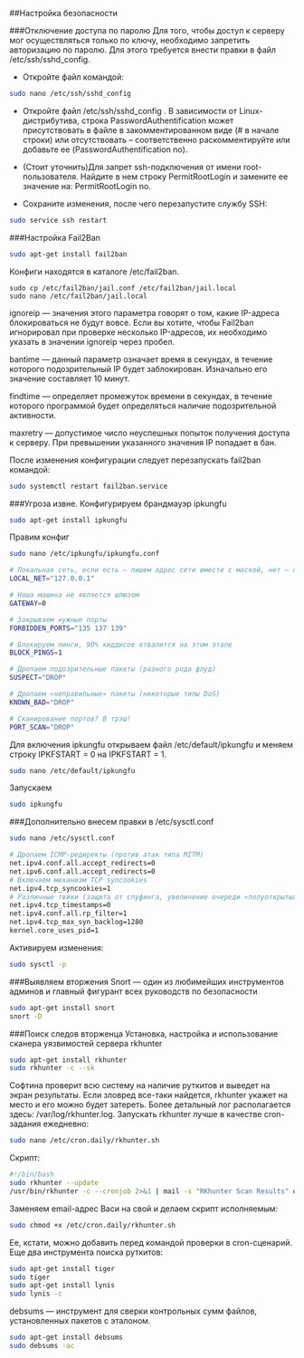 ##Настройка безопасности

###Отключение доступа по паролю
Для того, чтобы доступ к серверу мог осуществляться только по ключу, необходимо запретить авторизацию по паролю. Для этого требуется внести правки в файл /etc/ssh/sshd_config.

* Откройте файл командой:
```bash
sudo nano /etc/ssh/sshd_config
```
* Откройте файл /etc/ssh/sshd_config . В зависимости от Linux-дистрибутива, строка PasswordAuthentification может присутствовать в файле в закомментированном виде (# в начале строки) или отсутствовать – соответственно раскомментируйте или добавьте ее (PasswordAuthentification no).

* (Стоит уточнить)Для запрет ssh-подключения от имени root-пользователя. Найдите в нем строку PermitRootLogin  и замените ее значение на: PermitRootLogin  no.

* Сохраните изменения, после чего перезапустите службу SSH:
```bash
sudo service ssh restart
```

###Настройка Fail2Ban 

```bash
sudo apt-get install fail2ban
```

Конфиги находятся в каталоге /etc/fail2ban.
```
sudo cp /etc/fail2ban/jail.conf /etc/fail2ban/jail.local
sudo nano /etc/fail2ban/jail.local
```
ignoreip — значения этого параметра говорят о том, какие IP-адреса блокироваться не будут вовсе. Если вы хотите, чтобы Fail2ban игнорировал при проверке несколько IP-адресов, их необходимо указать в значении ignoreip через пробел.

bantime — данный параметр означает время в секундах, в течение которого подозрительный IP будет заблокирован. Изначально его значение составляет 10 минут.

findtime — определяет промежуток времени в секундах, в течение которого программой будет определяться наличие подозрительной активности.

maxretry — допустимое число неуспешных попыток получения доступа к серверу. При превышении указанного значения IP попадает в бан.

После изменения конфигурации следует перезапускать fail2ban командой:
```bash
sudo systemctl restart fail2ban.service
```

###Угроза извне. Конфигурируем брандмауэр ipkungfu
```bash
sudo apt-get install ipkungfu
```

Правим конфиг
```bash
sudo nano /etc/ipkungfu/ipkungfu.conf

# Локальная сеть, если есть — пишем адрес сети вместе с маской, нет — пишем loopback-адрес
LOCAL_NET="127.0.0.1"

# Наша машина не является шлюзом
GATEWAY=0

# Закрываем нужные порты
FORBIDDEN_PORTS="135 137 139"

# Блокируем пинги, 90% киддисов отвалится на этом этапе
BLOCK_PINGS=1

# Дропаем подозрительные пакеты (разного рода флуд)
SUSPECT="DROP"

# Дропаем «неправильные» пакеты (некоторые типы DoS)
KNOWN_BAD="DROP"

# Сканирование портов? В трэш!
PORT_SCAN="DROP"
```

Для включения ipkungfu открываем файл /etc/default/ipkungfu и меняем строку IPKFSTART = 0 на IPKFSTART = 1. 
```bash
sudo nano /etc/default/ipkungfu
```

Запускаем
```bash
sudo ipkungfu
```

###Дополнительно внесем правки в /etc/sysctl.conf
```bash
sudo nano /etc/sysctl.conf

# Дропаем ICMP-редиректы (против атак типа MITM)
net.ipv4.conf.all.accept_redirects=0
net.ipv6.conf.all.accept_redirects=0
# Включаем механизм TCP syncookies
net.ipv4.tcp_syncookies=1
# Различные твики (защита от спуфинга, увеличение очереди «полуоткрытых» TCP-соединений и так далее)
net.ipv4.tcp_timestamps=0
net.ipv4.conf.all.rp_filter=1
net.ipv4.tcp_max_syn_backlog=1280
kernel.core_uses_pid=1
```

Активируем изменения:
```bash
sudo sysctl -p
```

###Выявляем вторжения
Snort — один из любимейших инструментов админов и главный фигурант всех руководств по безопасности
```bash
sudo apt-get install snort
snort -D
```

###Поиск следов вторженца
Установка, настройка и использование сканера уязвимостей сервера rkhunter
```bash
sudo apt-get install rkhunter
sudo rkhunter -c --sk
```

Софтина проверит всю систему на наличие руткитов и выведет на экран результаты. Если зловред все-таки найдется, rkhunter укажет на место и его можно будет затереть. Более детальный лог располагается здесь: /var/log/rkhunter.log. Запускать rkhunter лучше в качестве cron-задания ежедневно:

```bash
sudo nano /etc/cron.daily/rkhunter.sh
```
Скрипт:
```bash
#!/bin/bash
sudo rkhunter --update
/usr/bin/rkhunter -c --cronjob 2>&1 | mail -s "RKhunter Scan Results" omeldarl@rambler.ru
```
Заменяем email-адрес Васи на свой и делаем скрипт исполняемым:
```bash
sudo chmod +x /etc/cron.daily/rkhunter.sh
```

Ее, кстати, можно добавить перед командой проверки в cron-сценарий. Еще два инструмента поиска руткитов:

```bash
sudo apt-get install tiger
sudo tiger
sudo apt-get install lynis
sudo lynis -c
```

debsums — инструмент для сверки контрольных сумм файлов, установленных пакетов с эталоном.
```bash
sudo apt-get install debsums
sudo debsums -ac
```

